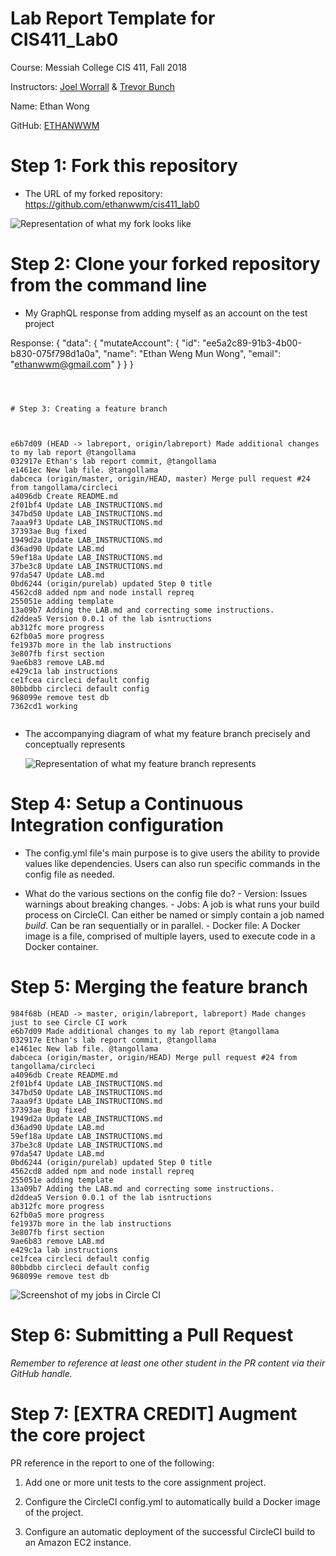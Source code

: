 # Lab Report Template for CIS411_Lab0

Course: Messiah College CIS 411, Fall 2018<br/>

Instructors: [Joel Worrall](https://github.com/tangollama) & [Trevor Bunch](https://github.com/trevordbunch)<br/>

Name: Ethan Wong<br/>

GitHub: [ETHANWWM](https://github.com/ethanwwm)<br/>

# Step 1: Fork this repository

- The URL of my forked repository: https://github.com/ethanwwm/cis411_lab0

![Representation of what my fork looks like](https://lh3.googleusercontent.com/TorReL7V866SGlvbLIzefKDIHRpPljpHz7Z9s5Z9-5BoCG_HJxv_EfSpypXvBRuT6yoANRBnEsB33Q)

# Step 2: Clone your forked repository from the command line

- My GraphQL response from adding myself as an account on the test project

Response:
{
"data": {
"mutateAccount": {
"id": "ee5a2c89-91b3-4b00-b830-075f798d1a0a",
"name": "Ethan Weng Mun Wong",
"email": "ethanwwm@gmail.com"
}
}
}

```



# Step 3: Creating a feature branch



e6b7d09 (HEAD -> labreport, origin/labreport) Made additional changes to my lab report @tangollama
032917e Ethan's lab report commit, @tangollama
e1461ec New lab file. @tangollama
dabceca (origin/master, origin/HEAD, master) Merge pull request #24 from tangollama/circleci
a4096db Create README.md
2f01bf4 Update LAB_INSTRUCTIONS.md
347bd50 Update LAB_INSTRUCTIONS.md
7aaa9f3 Update LAB_INSTRUCTIONS.md
37393ae Bug fixed
1949d2a Update LAB_INSTRUCTIONS.md
d36ad90 Update LAB.md
59ef18a Update LAB_INSTRUCTIONS.md
37be3c8 Update LAB_INSTRUCTIONS.md
97da547 Update LAB.md
0bd6244 (origin/purelab) updated Step 0 title
4562cd8 added npm and node install repreq
255051e adding template
13a09b7 Adding the LAB.md and correcting some instructions.
d2ddea5 Version 0.0.1 of the lab isntructions
ab312fc more progress
62fb0a5 more progress
fe1937b more in the lab instructions
3e807fb first section
9ae6b83 remove LAB.md
e429c1a lab instructions
ce1fcea circleci default config
80bbdbb circleci default config
968099e remove test db
7362cd1 working


```

- The accompanying diagram of what my feature branch precisely and conceptually represents

  ![Representation of what my feature branch represents](https://lh3.googleusercontent.com/OniGPjuJ-u-rKl0SnpOyP6Yq3A4xV1cWAsP34G3rHSkrNKRY363hUKcCKUwZKLqgjTyzVhnpyx9RzA)

# Step 4: Setup a Continuous Integration configuration

- The config.yml file's main purpose is to give users the ability to provide values like dependencies. Users can also run specific commands in the config file as needed.

- What do the various sections on the config file do? - Version: Issues warnings about breaking changes. - Jobs: A job is what runs your build process on CircleCI. Can either be named or simply contain a job named _build_. Can be ran sequentially or in parallel. - Docker file: A Docker image is a file, comprised of multiple layers, used to execute code in a Docker container.

# Step 5: Merging the feature branch

```
984f68b (HEAD -> master, origin/labreport, labreport) Made changes just to see Circle CI work
e6b7d09 Made additional changes to my lab report @tangollama
032917e Ethan's lab report commit, @tangollama
e1461ec New lab file. @tangollama
dabceca (origin/master, origin/HEAD) Merge pull request #24 from tangollama/circleci
a4096db Create README.md
2f01bf4 Update LAB_INSTRUCTIONS.md
347bd50 Update LAB_INSTRUCTIONS.md
7aaa9f3 Update LAB_INSTRUCTIONS.md
37393ae Bug fixed
1949d2a Update LAB_INSTRUCTIONS.md
d36ad90 Update LAB.md
59ef18a Update LAB_INSTRUCTIONS.md
37be3c8 Update LAB_INSTRUCTIONS.md
97da547 Update LAB.md
0bd6244 (origin/purelab) updated Step 0 title
4562cd8 added npm and node install repreq
255051e adding template
13a09b7 Adding the LAB.md and correcting some instructions.
d2ddea5 Version 0.0.1 of the lab isntructions
ab312fc more progress
62fb0a5 more progress
fe1937b more in the lab instructions
3e807fb first section
9ae6b83 remove LAB.md
e429c1a lab instructions
ce1fcea circleci default config
80bbdbb circleci default config
968099e remove test db
```

![Screenshot of my jobs in Circle CI](https://lh3.googleusercontent.com/HHgz-p_SrFpGk9DfMsRekur_nkDA0jRW9nOzSy09W_Ym4yCUY3N8EKO3KgVhrrMlcp0DhRA7dN19Tw)

# Step 6: Submitting a Pull Request

_Remember to reference at least one other student in the PR content via their GitHub handle._

# Step 7: [EXTRA CREDIT] Augment the core project

PR reference in the report to one of the following:

1. Add one or more unit tests to the core assignment project.

2. Configure the CircleCI config.yml to automatically build a Docker image of the project.

3. Configure an automatic deployment of the successful CircleCI build to an Amazon EC2 instance.
